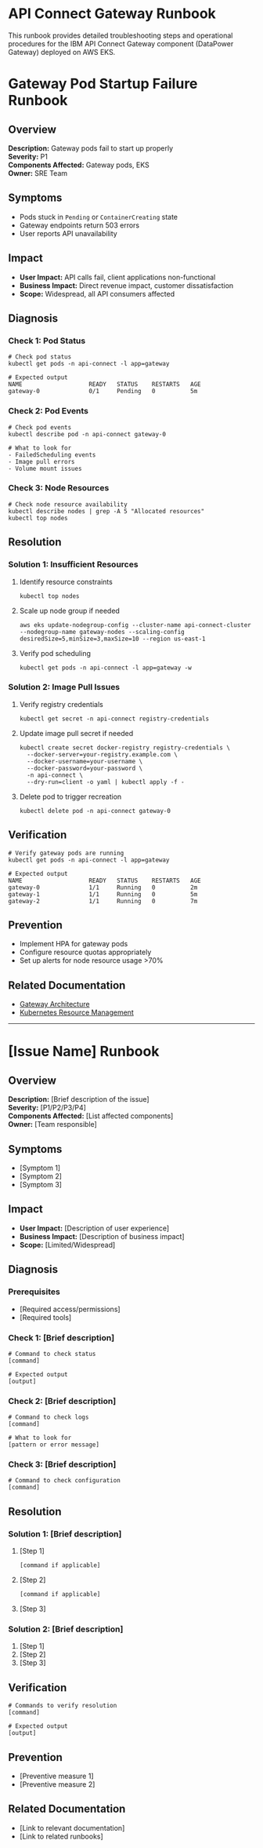 # API Connect Gateway Runbook

This runbook provides detailed troubleshooting steps and operational procedures for the IBM API Connect Gateway component (DataPower Gateway) deployed on AWS EKS.

# Gateway Pod Startup Failure Runbook

## Overview
**Description:** Gateway pods fail to start up properly  
**Severity:** P1  
**Components Affected:** Gateway pods, EKS  
**Owner:** SRE Team

## Symptoms
- Pods stuck in `Pending` or `ContainerCreating` state
- Gateway endpoints return 503 errors
- User reports API unavailability

## Impact
- **User Impact:** API calls fail, client applications non-functional
- **Business Impact:** Direct revenue impact, customer dissatisfaction
- **Scope:** Widespread, all API consumers affected

## Diagnosis

### Check 1: Pod Status
```
# Check pod status
kubectl get pods -n api-connect -l app=gateway

# Expected output
NAME                   READY   STATUS    RESTARTS   AGE
gateway-0              0/1     Pending   0          5m
```

### Check 2: Pod Events
```
# Check pod events
kubectl describe pod -n api-connect gateway-0

# What to look for
- FailedScheduling events
- Image pull errors
- Volume mount issues
```

### Check 3: Node Resources
```
# Check node resource availability
kubectl describe nodes | grep -A 5 "Allocated resources"
kubectl top nodes
```

## Resolution

### Solution 1: Insufficient Resources
1. Identify resource constraints
   ```
   kubectl top nodes
   ```
2. Scale up node group if needed
   ```
   aws eks update-nodegroup-config --cluster-name api-connect-cluster --nodegroup-name gateway-nodes --scaling-config desiredSize=5,minSize=3,maxSize=10 --region us-east-1
   ```
3. Verify pod scheduling
   ```
   kubectl get pods -n api-connect -l app=gateway -w
   ```

### Solution 2: Image Pull Issues
1. Verify registry credentials
   ```
   kubectl get secret -n api-connect registry-credentials
   ```
2. Update image pull secret if needed
   ```
   kubectl create secret docker-registry registry-credentials \
     --docker-server=your-registry.example.com \
     --docker-username=your-username \
     --docker-password=your-password \
     -n api-connect \
     --dry-run=client -o yaml | kubectl apply -f -
   ```
3. Delete pod to trigger recreation
   ```
   kubectl delete pod -n api-connect gateway-0
   ```

## Verification
```
# Verify gateway pods are running
kubectl get pods -n api-connect -l app=gateway

# Expected output
NAME                   READY   STATUS    RESTARTS   AGE
gateway-0              1/1     Running   0          2m
gateway-1              1/1     Running   0          5m
gateway-2              1/1     Running   0          7m
```

## Prevention
- Implement HPA for gateway pods
- Configure resource quotas appropriately
- Set up alerts for node resource usage >70%

## Related Documentation
- [Gateway Architecture](Architecture.md#gateway-architecture)
- [Kubernetes Resource Management](Infrastructure-Runbook.md#resource-management)

---

# [Issue Name] Runbook

## Overview
**Description:** [Brief description of the issue]  
**Severity:** [P1/P2/P3/P4]  
**Components Affected:** [List affected components]  
**Owner:** [Team responsible]

## Symptoms
- [Symptom 1]
- [Symptom 2]
- [Symptom 3]

## Impact
- **User Impact:** [Description of user experience]
- **Business Impact:** [Description of business impact]
- **Scope:** [Limited/Widespread]

## Diagnosis

### Prerequisites
- [Required access/permissions]
- [Required tools]

### Check 1: [Brief description]
```
# Command to check status
[command]

# Expected output
[output]
```

### Check 2: [Brief description]
```
# Command to check logs
[command]

# What to look for
[pattern or error message]
```

### Check 3: [Brief description]
```
# Command to check configuration
[command]
```

## Resolution

### Solution 1: [Brief description]
1. [Step 1]
   ```
   [command if applicable]
   ```
2. [Step 2]
   ```
   [command if applicable]
   ```
3. [Step 3]

### Solution 2: [Brief description]
1. [Step 1]
2. [Step 2]
3. [Step 3]

## Verification
```
# Commands to verify resolution
[command]

# Expected output
[output]
```

## Prevention
- [Preventive measure 1]
- [Preventive measure 2]

## Related Documentation
- [Link to relevant documentation]
- [Link to related runbooks]
